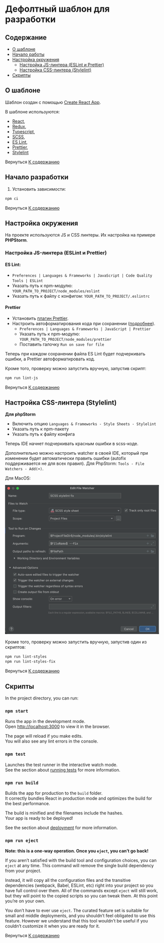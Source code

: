 # Дефолтный шаблон для разработки

## Содержание <a name = "content_table"></a>

- [О шаблоне](#about)
- [Начало работы](#getting-started)
- [Настройка окружения](#getting-started)
  - [Настройка JS-линтера (ESLint и Prettier)](#linter_js)
  - [Настройка CSS-линтера (Stylelint)](#linter_scss)
- [Скрипты](#scripts)

## О шаблоне <a name = "about"></a>

Шаблон создан с помощью [Create React App](https://github.com/facebook/create-react-app).

В шаблоне используются:
- [React](https://reactjs.org/),
- [Redux](https://redux.js.org/), 
- [Typescript](https://www.typescriptlang.org/), 
- [SCSS](https://sass-lang.com/), 
- [ES Lint](https://eslint.org/), 
- [Prettier](https://prettier.io/), 
- [Stylelint](https://stylelint.io/)

Вернуться [К содержанию](#content_table)

## Начало разработки <a name = "getting-started"></a>

1. Установить зависимости:
```bash
npm сi
```

Вернуться [К содержанию](#content_table)

## Настройка окружения

На проекте используются JS и CSS линтеры. Их настройка на примере **PHPStorm**.

### Настройка JS-линтера (ESLint и Prettier) <a name = "linter_js"></a>

#### ES Lint:

- `Preferences | Languages & Frameworks | JavaScript | Code Quality Tools | ESLint`
- Указать путь к npm-модулю: `YOUR_PATH_TO_PROJECT/node_modules/eslint`
- Указать путь к файлу с конфигом: `YOUR_PATH_TO_PROJECT/.eslintrc`

#### Prettier

- Установить [плагин Prettier](https://plugins.jetbrains.com/plugin/10456-prettier).
- Настроить автоформатирования кода при сохранении ([подробнее](https://prettier.io/docs/en/webstorm.html)).
    - `Preferences | Languages & Frameworks | JavaScript | Prettier`
    - Указать путь к npm-модулю: `YOUR_PATH_TO_PROJECT/node_modules/prettier`
    - Поставить галочку `Run on save for file`

Теперь при каждом сохранении файла ES Lint будет подчеркивать ошибки, а Prettier  автоформатировать код.

Кроме того, проверку можно запустить вручную, запустив скрипт:
```bash
npm run lint-js
```

Вернуться [К содержанию](#content_table)

## Настройка CSS-линтера (Stylelint) <a name = "linter_scss"></a>

**Для phpStorm**
- Включить опцию `Languages & Frameworks - Style Sheets - Stylelint`
- Указать путь к npm-пакету
- Указать путь к файлу конфига

Теперь IDE начнет подчеркивать красным ошибки в scss-коде.

Дополнительно можно настроить watcher в своей IDE, который при изменении будет автоматически править ошибки (autofix поддерживается не для всех правил). Для PhpStorm: `Tools - File Watchers - Add(+)`.

Для MacOS:

![View of switch](./docs/img/SettingsWatcherStylelint.png)


Кроме того, проверку можно запустить вручную, запустив один из скриптов:
```bash
npm run lint-styles
npm run lint-styles-fix
```

Вернуться [К содержанию](#content_table)

## Скрипты <a name = "scripts"></a>

In the project directory, you can run:

### `npm start`

Runs the app in the development mode.\
Open [http://localhost:3000](http://localhost:3000) to view it in the browser.

The page will reload if you make edits.\
You will also see any lint errors in the console.

### `npm test`

Launches the test runner in the interactive watch mode.\
See the section about [running tests](https://facebook.github.io/create-react-app/docs/running-tests) for more information.

### `npm run build`

Builds the app for production to the `build` folder.\
It correctly bundles React in production mode and optimizes the build for the best performance.

The build is minified and the filenames include the hashes.\
Your app is ready to be deployed!

See the section about [deployment](https://facebook.github.io/create-react-app/docs/deployment) for more information.

### `npm run eject`

**Note: this is a one-way operation. Once you `eject`, you can’t go back!**

If you aren’t satisfied with the build tool and configuration choices, you can `eject` at any time. This command will remove the single build dependency from your project.

Instead, it will copy all the configuration files and the transitive dependencies (webpack, Babel, ESLint, etc) right into your project so you have full control over them. All of the commands except `eject` will still work, but they will point to the copied scripts so you can tweak them. At this point you’re on your own.

You don’t have to ever use `eject`. The curated feature set is suitable for small and middle deployments, and you shouldn’t feel obligated to use this feature. However we understand that this tool wouldn’t be useful if you couldn’t customize it when you are ready for it.

Вернуться [К содержанию](#content_table)
